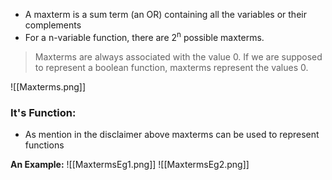-  A maxterm is a sum term (an OR) containing all the variables or their complements
- For a n-variable function, there are 2<sup>n</sup> possible maxterms.

> Maxterms are always associated with the value 0.
> If we are supposed to represent a boolean function, maxterms represent the values 0.

![[Maxterms.png]]

### It's Function:
- As mention in the disclaimer above maxterms can be used to represent functions

**An Example:**
![[MaxtermsEg1.png]]
![[MaxtermsEg2.png]]
